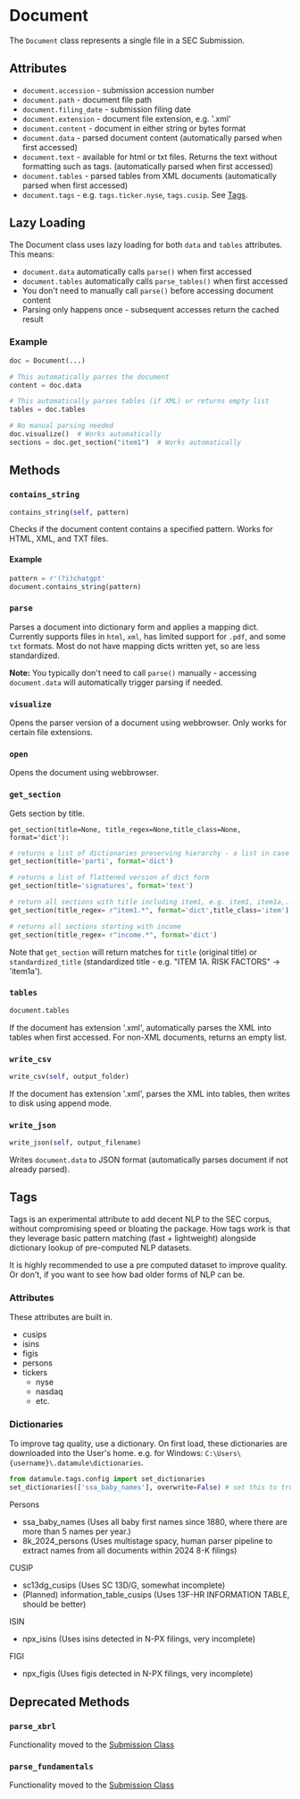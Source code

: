 # Document

The `Document` class represents a single file in a SEC Submission.

## Attributes

* `document.accession` - submission accession number
* `document.path` - document file path
* `document.filing_date` - submission filing date
* `document.extension` - document file extension, e.g. '.xml'
* `document.content` - document in either string or bytes format
* `document.data` - parsed document content (automatically parsed when first accessed)
* `document.text` - available for html or txt files. Returns the text without formatting such as tags. (automatically parsed when first accessed)
* `document.tables` - parsed tables from XML documents (automatically parsed when first accessed)
* `document.tags` - e.g. `tags.ticker.nyse`, `tags.cusip`. See [Tags](#tags).

## Lazy Loading

The Document class uses lazy loading for both `data` and `tables` attributes. This means:

- `document.data` automatically calls `parse()` when first accessed
- `document.tables` automatically calls `parse_tables()` when first accessed  
- You don't need to manually call `parse()` before accessing document content
- Parsing only happens once - subsequent accesses return the cached result

### Example
```python
doc = Document(...)

# This automatically parses the document
content = doc.data

# This automatically parses tables (if XML) or returns empty list
tables = doc.tables

# No manual parsing needed
doc.visualize()  # Works automatically
sections = doc.get_section("item1")  # Works automatically
```

## Methods

### `contains_string`
```python
contains_string(self, pattern)
```

Checks if the document content contains a specified pattern. Works for HTML, XML, and TXT files.

#### Example
```python
pattern = r'(?i)chatgpt'
document.contains_string(pattern)
```

### `parse`

Parses a document into dictionary form and applies a mapping dict. Currently supports files in `html`, `xml`, has limited support for `.pdf`, and some `txt` formats. Most do not have mapping dicts written yet, so are less standardized.

**Note:** You typically don't need to call `parse()` manually - accessing `document.data` will automatically trigger parsing if needed.

### `visualize`

Opens the parser version of a document using webbrowser. Only works for certain file extensions.

### `open`

Opens the document using webbrowser.

### `get_section`

Gets section by title.

```
get_section(title=None, title_regex=None,title_class=None, format='dict'):
```

```python
# returns a list of dictionaries preserving hierarchy - a list in case there are multiple sections with the same title
get_section(title='parti', format='dict')

# returns a list of flattened version of dict form
get_section(title='signatures', format='text')

# return all sections with title including item1, e.g. item1, item1a,... title_class restricts to nodes where class is 'item'
get_section(title_regex= r"item1.*", format='dict',title_class='item')

# returns all sections starting with income
get_section(title_regex= r"income.*", format='dict')
```

Note that `get_section` will return matches for `title` (original title) or `standardized_title` (standardized title - e.g. "ITEM 1A. RISK FACTORS" -> 'item1a').

### `tables`

```python
document.tables
```

If the document has extension '.xml', automatically parses the XML into tables when first accessed. For non-XML documents, returns an empty list.

### `write_csv`

```python
write_csv(self, output_folder)
```

If the document has extension '.xml', parses the XML into tables, then writes to disk using append mode.

### `write_json`

```python
write_json(self, output_filename)
```

Writes `document.data` to JSON format (automatically parses document if not already parsed).

## Tags

Tags is an experimental attribute to add decent NLP to the SEC corpus, without compromising speed or bloating the package. How tags work is that they leverage basic pattern matching (fast + lightweight) alongside dictionary lookup of pre-computed NLP datasets.

It is highly recommended to use a pre computed dataset to improve quality. Or don't, if you want to see how bad older forms of NLP can be.

### Attributes
These attributes are built in.

- cusips
- isins
- figis
- persons
- tickers
    - nyse
    - nasdaq
    - etc.

### Dictionaries
To improve tag quality, use a dictionary. On first load, these dictionaries are downloaded into the User's home. e.g. for Windows: `C:\Users\{username}\.datamule\dictionaries`.

```python
from datamule.tags.config import set_dictionaries
set_dictionaries(['ssa_baby_names'], overwrite=False) # set this to true, to download the latest dataset.
```

Persons
- ssa_baby_names (Uses all baby first names since 1880, where there are more than 5 names per year.)
- 8k_2024_persons (Uses multistage spacy, human parser pipeline to extract names from all documents within 2024 8-K filings)

CUSIP
- sc13dg_cusips (Uses SC 13D/G, somewhat incomplete)
- (Planned) information_table_cusips (Uses 13F-HR INFORMATION TABLE, should be better)

ISIN
- npx_isins (Uses isins detected in N-PX filings, very incomplete)

FIGI
- npx_figis (Uses figis detected in N-PX filings, very incomplete)






## Deprecated Methods

### `parse_xbrl`

Functionality moved to the [Submission Class](submission.md#parse_xbrl)

### `parse_fundamentals`

Functionality moved to the [Submission Class](submission.md#parse_xbrl)